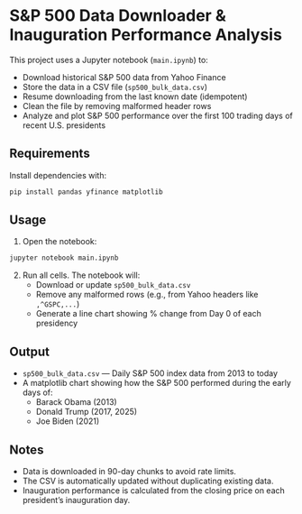 # S&P 500 Data Downloader & Inauguration Performance Analysis

This project uses a Jupyter notebook (`main.ipynb`) to:

- Download historical S&P 500 data from Yahoo Finance
- Store the data in a CSV file (`sp500_bulk_data.csv`)
- Resume downloading from the last known date (idempotent)
- Clean the file by removing malformed header rows
- Analyze and plot S&P 500 performance over the first 100 trading days of recent U.S. presidents

## Requirements

Install dependencies with:

```bash
pip install pandas yfinance matplotlib
```

## Usage

1. Open the notebook:

```bash
jupyter notebook main.ipynb
```

2. Run all cells. The notebook will:
   - Download or update `sp500_bulk_data.csv`
   - Remove any malformed rows (e.g., from Yahoo headers like `,^GSPC,...`)
   - Generate a line chart showing % change from Day 0 of each presidency

## Output

- `sp500_bulk_data.csv` — Daily S&P 500 index data from 2013 to today
- A matplotlib chart showing how the S&P 500 performed during the early days of:
  - Barack Obama (2013)
  - Donald Trump (2017, 2025)
  - Joe Biden (2021)

## Notes

- Data is downloaded in 90-day chunks to avoid rate limits.
- The CSV is automatically updated without duplicating existing data.
- Inauguration performance is calculated from the closing price on each president’s inauguration day.
